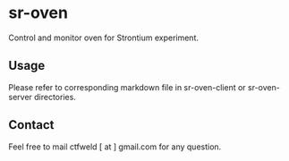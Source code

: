 # sr-oven
Control and monitor oven for Strontium experiment.

## Usage
Please refer to corresponding markdown file in sr-oven-client or sr-oven-server directories.

## Contact
Feel free to mail ctfweld [ at ] gmail.com for any question.
